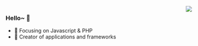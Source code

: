 <img align="right" src="https://github-readme-stats.vercel.app/api?username=danbaixi&show_icons=true&icon_color=CE1D2D&text_color=718096&bg_color=ffffff&hide_title=true" />

### Hello~ 👋

- :orange_book: Focusing on Javascript & PHP
- :hammer: Creator of applications and frameworks
